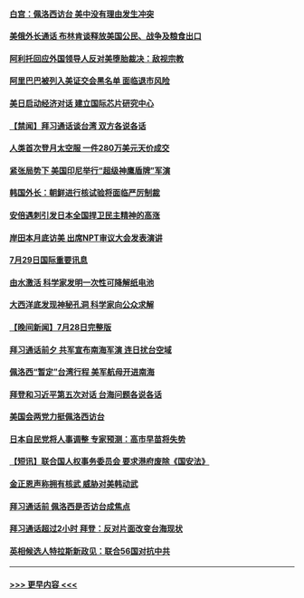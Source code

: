 #### [白宫：佩洛西访台 美中没有理由发生冲突](../pages/prog202/a103490433.md?t=07300901) 
#### [美俄外长通话 布林肯谈释放美国公民、战争及粮食出口](../pages/prog202/a103490413.md?t=07300901) 
#### [阿利托回应外国领导人反对美堕胎裁决：敌视宗教](../pages/prog202/a103490422.md?t=07300901) 
#### [阿里巴巴被列入美证交会黑名单 面临退市风险](../pages/prog202/a103490355.md?t=07300901) 
#### [美日启动经济对话 建立国际芯片研究中心](../pages/prog202/a103490275.md?t=07300901) 
#### [【禁闻】拜习通话谈台湾 双方各说各话](../pages/prog202/a103490237.md?t=07300901) 
#### [人类首次登月太空服 一件280万美元天价成交](../pages/prog202/a103490256.md?t=07300901) 
#### [紧张局势下 美国印尼举行“超级神鹰盾牌”军演](../pages/prog202/a103490178.md?t=07300901) 
#### [韩国外长：朝鲜进行核试验将面临严厉制裁](../pages/prog202/a103490099.md?t=07300901) 
#### [安倍遇刺引发日本全国捍卫民主精神的高涨](../pages/prog202/a103490097.md?t=07300901) 
#### [岸田本月底访美 出席NPT审议大会发表演讲](../pages/prog202/a103490138.md?t=07300901) 
#### [7月29日国际重要讯息](../pages/prog202/a103490091.md?t=07300901) 
#### [由水激活 科学家发明一次性可降解纸电池](../pages/prog202/a103490047.md?t=07300901) 
#### [大西洋底发现神秘孔洞 科学家向公众求解](../pages/prog202/a103490033.md?t=07300901) 
#### [【晚间新闻】7月28日完整版](../pages/prog202/a103489823.md?t=07300901) 
#### [拜习通话前夕 共军宣布南海军演 连日扰台空域](../pages/prog202/a103489870.md?t=07300901) 
#### [佩洛西“暂定”台湾行程 美军航母开进南海](../pages/prog202/a103489795.md?t=07300901) 
#### [拜登和习近平第五次对话 台海问题各说各话](../pages/prog202/a103489730.md?t=07300901) 
#### [美国会两党力挺佩洛西访台](../pages/prog202/a103489483.md?t=07300901) 
#### [日本自民党将人事调整 专家预测：高市早苗将失势](../pages/prog202/a103489578.md?t=07300901) 
#### [【短讯】联合国人权事务委员会 要求港府废除《国安法》](../pages/prog202/a103489552.md?t=07300901) 
#### [金正恩声称拥有核武 威胁对美韩动武](../pages/prog202/a103489556.md?t=07300901) 
#### [拜习通话前 佩洛西是否访台成焦点](../pages/prog202/a103489550.md?t=07300901) 
#### [拜习通话超过2小时 拜登：反对片面改变台海现状](../pages/prog202/a103489418.md?t=07300901) 
#### [英相候选人特拉斯新政见：联合56国对抗中共](../pages/prog202/a103489387.md?t=07300901) 

----
#### [ >>> 更早内容 <<< ](../indexes/prog202-earlier.md)
